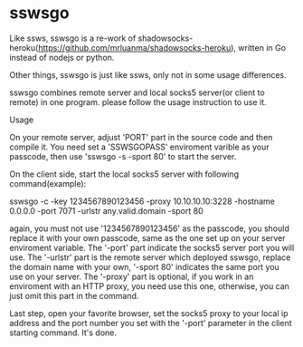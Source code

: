 # sswsgo

Like ssws, sswsgo is a re-work of shadowsocks-heroku(https://github.com/mrluanma/shadowsocks-heroku), written in Go instead of nodejs or python.

Other things, sswsgo is just like ssws, only not in some usage differences.

sswsgo combines remote server and local socks5 server(or client to remote) in one program. please follow the usage instruction to use it.

Usage

On your remote server, adjust 'PORT' part in the source code and then compile it. You need set a 'SSWSGOPASS' enviroment varible as your passcode, then use 'sswsgo -s -sport 80' to start the server.

On the client side, start the local socks5 server with following command(example):

sswsgo -c -key 1234567890123456 -proxy 10.10.10.10:3228 -hostname 0.0.0.0 -port 7071 -urlstr any.valid.domain -sport 80

again, you must not use '1234567890123456' as the passcode, you should replace it with your own passcode, same as the one set up on your server enviroment variable. The '-port' part indicate the socks5 server port you will use. The '-urlstr' part is the remote server which deployed sswsgo, replace the domain name with your own, '-sport 80' indicates the same port you use on your server. The '-proxy' part is optional, if you work in an enviroment with an HTTP proxy, you need use this one, otherwise, you can just omit this part in the command.

Last step, open your favorite browser, set the socks5 proxy to your local ip address and the port number you set with the '-port' parameter in the client starting command. It's done.

